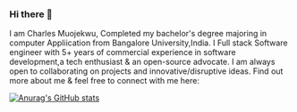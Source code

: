 ### Hi there 👋
I am Charles Muojekwu, Completed my bachelor's degree majoring in computer Appliication from Bangalore University,India. I Full stack Software engineer with 5+ years of commercial experience in software development,a tech enthusiast & an open-source advocate. I am always open to collaborating on projects and innovative/disruptive ideas. Find out more about me & feel free to connect with me here:

[![Anurag's GitHub stats](https://github-readme-stats.vercel.app/api/top-langs?username=charlesmuojekwu&layout=compact&hide=contribs,prs,issues&show_icons=true)](https://github.com/anuraghazra/github-readme-stats)


<!--
**charlesmuojekwu/Charlesmuojekwu** is a ✨ _special_ ✨ repository because its `README.md` (this file) appears on your GitHub profile.

Here are some ideas to get you started:

- 🔭 I’m currently working on ...
- 🌱 I’m currently learning ...
- 👯 I’m looking to collaborate on ...
- 🤔 I’m looking for help with ...
- 💬 Ask me about ...
- 📫 How to reach me: ...
- 😄 Pronouns: ...
- ⚡ Fun fact: ...
-->
